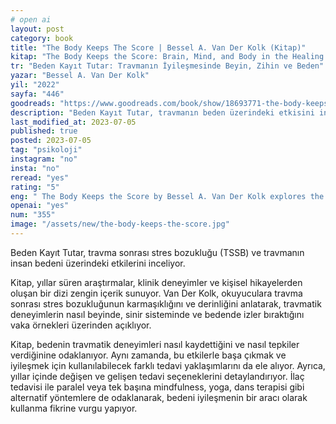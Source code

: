 ```yaml
---
# open ai
layout: post
category: book
title: "The Body Keeps The Score | Bessel A. Van Der Kolk (Kitap)"
kitap: "The Body Keeps the Score: Brain, Mind, and Body in the Healing of Trauma"
tr: "Beden Kayıt Tutar: Travmanın İyileşmesinde Beyin, Zihin ve Beden"
yazar: "Bessel A. Van Der Kolk"
yil: "2022"
sayfa: "446"
goodreads: "https://www.goodreads.com/book/show/18693771-the-body-keeps-the-score"
description: "Beden Kayıt Tutar, travmanın beden üzerindeki etkisini inceliyor, aynı zamanda iyileşme sürecinde rehberlik ediyor."
last_modified_at: 2023-07-05
published: true
posted: 2023-07-05
tag: "psikoloji" 
instagram: "no"
insta: "no"
reread: "yes"
rating: "5"
eng: " The Body Keeps the Score by Bessel A. Van Der Kolk explores the impact of trauma on the body and provides insights into healing and recovery. Drawing from extensive research and real-life stories, Van Der Kolk reveals how traumatic experiences are stored in the body and offers practical tools for managing and healing from trauma. "
openai: "yes"
num: "355"
image: "/assets/new/the-body-keeps-the-score.jpg"
---
```


Beden Kayıt Tutar, travma sonrası stres bozukluğu (TSSB) ve travmanın insan bedeni üzerindeki etkilerini inceliyor.

Kitap, yıllar süren araştırmalar, klinik deneyimler ve kişisel hikayelerden oluşan bir dizi zengin içerik sunuyor. Van Der Kolk, okuyuculara travma sonrası stres bozukluğunun karmaşıklığını ve derinliğini anlatarak, travmatik deneyimlerin nasıl beyinde, sinir sisteminde ve bedende izler bıraktığını vaka örnekleri üzerinden açıklıyor.

Kitap, bedenin travmatik deneyimleri nasıl kaydettiğini ve nasıl tepkiler verdiğinine odaklanıyor. Aynı zamanda, bu etkilerle başa çıkmak ve iyileşmek için kullanılabilecek farklı tedavi yaklaşımlarını da ele alıyor. Ayrıca, yıllar içinde değişen ve gelişen tedavi seçeneklerini detaylandırıyor.  İlaç tedavisi ile paralel veya tek başına mindfulness, yoga, dans terapisi gibi alternatif yöntemlere de odaklanarak, bedeni iyileşmenin bir aracı olarak kullanma fikrine vurgu yapıyor.





